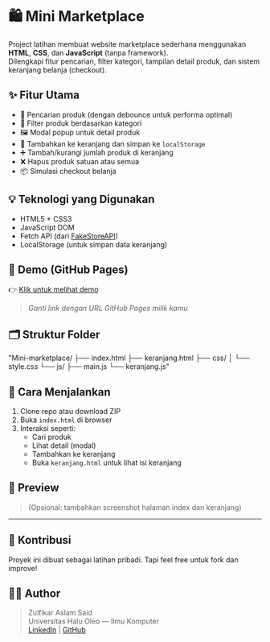 # 🛍️ Mini Marketplace

Project latihan membuat website marketplace sederhana menggunakan **HTML**, **CSS**, dan **JavaScript** (tanpa framework).  
Dilengkapi fitur pencarian, filter kategori, tampilan detail produk, dan sistem keranjang belanja (checkout).

## ✨ Fitur Utama

- 🔎 Pencarian produk (dengan debounce untuk performa optimal)
- 🧩 Filter produk berdasarkan kategori
- 🖼️ Modal popup untuk detail produk
- 🛒 Tambahkan ke keranjang dan simpan ke `localStorage`
- ➕ Tambah/kurangi jumlah produk di keranjang
- ❌ Hapus produk satuan atau semua
- 📦 Simulasi checkout belanja

## 💡 Teknologi yang Digunakan

- HTML5 + CSS3
- JavaScript DOM
- Fetch API (dari [FakeStoreAPI](https://fakestoreapi.com/))
- LocalStorage (untuk simpan data keranjang)

## 🚀 Demo (GitHub Pages)

👉 [Klik untuk melihat demo](https://fikar-dev.github.io/mini-marketplace/)  
> *Ganti link dengan URL GitHub Pages milik kamu*

## 🗂️ Struktur Folder
"Mini-marketplace/
├── index.html
├── keranjang.html
├── css/
│ └── style.css
└── js/
├── main.js
└── keranjang.js"


## 🧪 Cara Menjalankan

1. Clone repo atau download ZIP
2. Buka `index.html` di browser
3. Interaksi seperti:
   - Cari produk
   - Lihat detail (modal)
   - Tambahkan ke keranjang
   - Buka `keranjang.html` untuk lihat isi keranjang

## 📸 Preview

> (Opsional: tambahkan screenshot halaman index dan keranjang)

---

## 🤝 Kontribusi

Proyek ini dibuat sebagai latihan pribadi. Tapi feel free untuk fork dan improve!

## 👨‍💻 Author

> Zulfikar Aslam Said  
> Universitas Halu Oleo — Ilmu Komputer  
> [LinkedIn](#) | [GitHub](https://github.com/B1gels)

